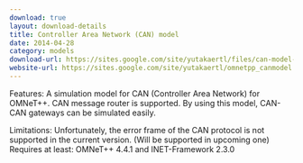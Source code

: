 ```yaml
---
download: true
layout: download-details
title: Controller Area Network (CAN) model
date: 2014-04-28
category: models
download-url: https://sites.google.com/site/yutakaertl/files/can-model-0.1.0.zip?attredirects=0&d=1
website-url: https://sites.google.com/site/yutakaertl/omnetpp_canmodel
---
```


Features:
  A simulation model for CAN (Controller Area Network) for OMNeT++.
  CAN message router is supported. By using this model, CAN-CAN gateways can be simulated easily.

Limitations: Unfortunately, the error frame of the CAN protocol is not supported in the current version. (Will be supported in upcoming one)
Requires at least:  OMNeT++ 4.4.1 and INET-Framework 2.3.0
